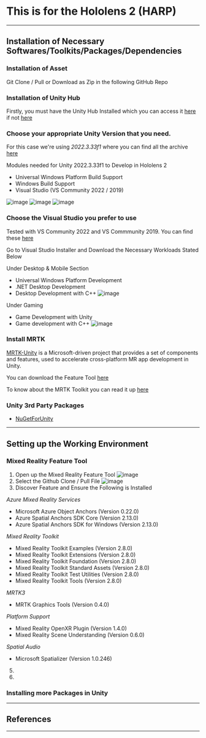 # This is for the Hololens 2 (HARP)

---

## Installation of Necessary Softwares/Toolkits/Packages/Dependencies

### Installation of Asset

Git Clone / Pull or Download as Zip in the following GitHub Repo

### Installation of Unity Hub
Firstly, you must have the Unity Hub Installed which you can access it [here](https://public-cdn.cloud.unity3d.com/hub/prod/UnityHubSetup.exe) if not [here](https://unity3d.com/get-unity/download)

### Choose your appropriate Unity Version that you need.
For this case we're using *2022.3.33f1* where you can find all the archive [here](https://unity3d.com/get-unity/download/archive)

Modules needed for Unity 2022.3.33f1 to Develop in Hololens 2
- Universal Windows Platform Build Support
- Windows Build Support
- Visual Studio (VS Community 2022 / 2019)

![image](https://user-images.githubusercontent.com/25051402/201806064-b90d99e9-ae9a-4ba3-bff0-f3c956019f6e.png)
![image](https://user-images.githubusercontent.com/25051402/201806166-feb51ed6-af68-427a-b5cd-2b279643137e.png)
![image](https://user-images.githubusercontent.com/25051402/201806250-29ca0947-71f9-409d-9ca0-0ff73720eaf7.png)

### Choose the Visual Studio you prefer to use
Tested with VS Community 2022 and VS Commmunity 2019. You can find these [here](https://visualstudio.microsoft.com/downloads/)

Go to Visual Studio Installer and Download the Necessary Workloads Stated Below

Under Desktop & Mobile Section
- Universal Windows Platform Development
- .NET Desktop Development
- Desktop Development with C++
![image](https://user-images.githubusercontent.com/25051402/201803875-bfa8e8e3-a7d1-469f-b146-a69d337741cd.png)

Under Gaming
- Game Development with Unity
- Game development with C++ 
![image](https://user-images.githubusercontent.com/25051402/201804092-12f338fd-ff86-4305-af80-c1b1605f9223.png)

### Install MRTK

[MRTK-Unity](https://learn.microsoft.com/en-us/windows/mixed-reality/mrtk-unity/mrtk2/?view=mrtkunity-2022-05) is a Microsoft-driven project that provides a set of components and features, used to accelerate cross-platform MR app development in Unity.

You can download the Feature Tool [here](https://www.microsoft.com/en-us/download/details.aspx?id=102778)

To know about the MRTK Toolkit you can read it up [here](https://learn.microsoft.com/en-us/windows/mixed-reality/develop/unity/welcome-to-mr-feature-tool)

### Unity 3rd Party Packages

- [NuGetForUnity](https://github.com/GlitchEnzo/NuGetForUnity/releases/download/v3.0.5/NugetForUnity.3.0.5.unitypackage) 

---

## Setting up the Working Environment

### Mixed Reality Feature Tool
1) Open up the Mixed Reality Feature Tool
![image](https://user-images.githubusercontent.com/25051402/201810112-bb0d181c-d9a8-4479-b645-c73509794277.png)
2) Select the Github Clone / Pull File
![image](https://user-images.githubusercontent.com/25051402/201810046-ff299027-b204-4fec-9d6e-f1d2adf9b390.png)
3) Discover Feature and Ensure the Following is Installed

  *Azure Mixed Reality Services*
  - Microsoft Azure Object Anchors        (Version 0.22.0)
  - Azure Spatial Anchors SDK Core        (Version 2.13.0)
  - Azure Spatial Anchors SDK for Windows (Version 2.13.0)

  *Mixed Reality Toolkit*
  - Mixed Reality Toolkit Examples        (Version 2.8.0)
  - Mixed Reality Toolkit Extensions      (Version 2.8.0)
  - Mixed Reality Toolkit Foundation      (Version 2.8.0)
  - Mixed Reality Toolkit Standard Assets (Version 2.8.0)
  - Mixed Reality Toolkit Test Utilities  (Version 2.8.0)
  - Mixed Reality Toolkit Tools           (Version 2.8.0)

  *MRTK3*
  - MRTK Graphics Tools                   (Version 0.4.0)

  *Platform Support*
  - Mixed Reality OpenXR Plugin           (Version 1.4.0)
  - Mixed Reality Scene Understanding     (Version 0.6.0)

  *Spatial Audio*
  - Microsoft Spatializer                 (Version 1.0.246)

5) 
6) 


### Installing more Packages in Unity
---

## References

---


